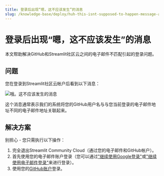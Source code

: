 ```yaml
---
title: 登录后出现“嗯，这不应该发生”的消息
slug: /knowledge-base/deploy/huh-this-isnt-supposed-to-happen-message-after-trying-to-log-in
---
```


# 登录后出现“嗯，这不应该发生”的消息

本文帮助解决GitHub和Streamlit社区云之间的电子邮件不匹配引起的登录问题。

## 问题

您在登录到Streamlit社区云帐户后看到以下消息：

![哦。这不应该发生的消息](/images/knowledge-base/huh-this-isnt-supposed-to-happen.png)

这个消息通常表示我们的系统将您的GitHub用户名与与您当前登录的电子邮件地址不同的电子邮件地址关联起来。

## 解决方案

别担心 - 您只需执行以下操作：

1. 完全退出Streamlit Community Cloud（通过您的电子邮件和GitHub帐户）。
2. 首先使用您的电子邮件账户登录（您可以通过["继续使用Google登录"](/streamlit-community-cloud/get-started#sign-in-with-google)或["继续使用电子邮件登录"](/knowledge-base/deploy/sign-in-without-sso)来进行登录）。
3. 使用您的[GitHub账户](/streamlit-community-cloud/get-started#sign-in-with-email)登录。
